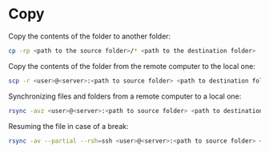# Copy

Copy the contents of the folder to another folder:

```bash
cp -rp <path to the source folder>/* <path to the destination folder>
```

Copy the contents of the folder from the remote computer to the local one:

```bash
scp -r <user>@<server>:<path to source folder> <path to destination folder>
```

Synchronizing files and folders from a remote computer to a local one:

```bash
rsync -avz <user>@<server>:<path to source folder> <path to destination folder>
```

Resuming the file in case of a break:

```bash
rsync -av --partial --rsh=ssh <user>@<server>:<path to source folder> <path to destination folder>
```

